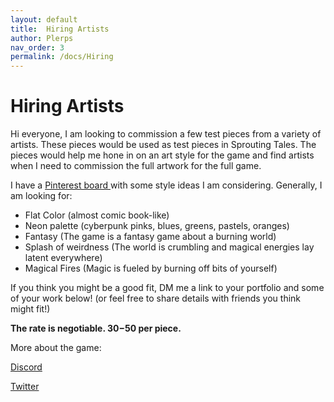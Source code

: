 ```yaml
---
layout: default
title:  Hiring Artists
author: Plerps
nav_order: 3
permalink: /docs/Hiring
---
```


# Hiring Artists

Hi everyone,
I am looking to commission a few test pieces from a variety of artists. These pieces would be used as test pieces in Sprouting Tales. The pieces would help me hone in on an art style for the game and find artists when I need to commission the full artwork for the full game.

I have a [Pinterest board ](https://pin.it/4oBMQXQ) with some style ideas I am considering. Generally, I am looking for:
- Flat Color (almost comic book-like)
- Neon palette (cyberpunk pinks, blues, greens, pastels, oranges)
- Fantasy (The game is a fantasy game about a burning world)
- Splash of weirdness (The world is crumbling and magical energies lay latent everywhere)
- Magical Fires (Magic is fueled by burning off bits of yourself)

If you think you might be a good fit, DM me a link to your portfolio and some of your work below!
(or feel free to share details with friends you think might fit!)

**The rate is negotiable. $30-$50 per piece.**

More about the game:

[Discord](https://discord.gg/y23SrcDg9t)

[Twitter](https://twitter.com/plerpsandplerps)